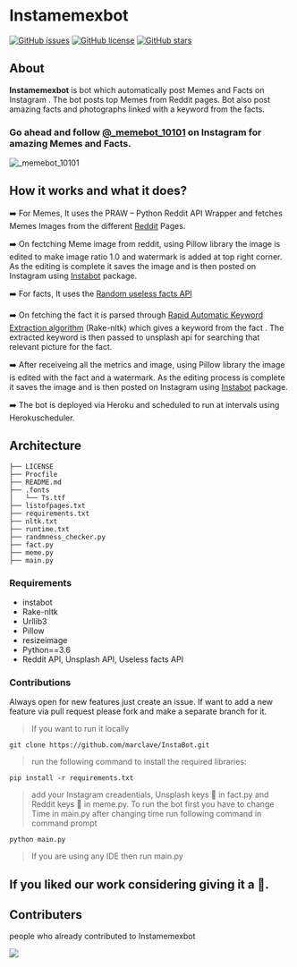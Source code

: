 # Instamemexbot

[![GitHub issues](https://img.shields.io/github/issues/BeLazy167/instamemexbot)](https://github.com/BeLazy167/instamemexbot/issues)
[![GitHub license](https://img.shields.io/github/license/BeLazy167/instamemexbot)](https://github.com/BeLazy167/instamemexbot/blob/master/LICENSE)
[![GitHub stars](https://img.shields.io/github/stars/BeLazy167/instamemexbot)](https://github.com/BeLazy167/instamemexbot/stargazers)

## About
**Instamemexbot** is bot which automatically post Memes and Facts on Instagram . The bot posts top Memes from Reddit pages. Bot also post amazing facts and photographs linked with a keyword from the facts.

### Go ahead and follow [@_memebot_10101](https://www.instagram.com/_memebot_10101) on Instagram for amazing Memes and Facts.
<a href="https://www.instagram.com/_memebot_10101" target="blank"><img align="left" src="https://img.icons8.com/fluent/48/000000/instagram-new.png" alt="_memebot_10101"/></a><br>

## How it works and what it does?
➡️ For Memes, It uses the PRAW – Python Reddit API Wrapper and fetches Memes Images from the different [Reddit](https://www.reddit.com/) Pages.

➡️ On fectching Meme image from reddit, using Pillow library the image is edited to make image ratio 1.0 and watermark is added at top right corner. As the editing is complete it saves the image and is then posted on Instagram using [Instabot](https://pypi.org/project/instabot/) package.

➡️ For facts, It uses the [Random useless facts API](https://uselessfacts.jsph.pl/)

➡️ On fetching the fact it is parsed through [Rapid Automatic Keyword Extraction algorithm](https://github.com/csurfer/rake-nltk) (Rake-nltk) which gives a keyword from the fact . The extracted keyword is then passed to unsplash api for searching that relevant picture for the fact. 

➡️ After receiveing all the metrics and image, using Pillow library the image is edited with the fact and a watermark. As the editing process is complete it saves the image and is then posted on Instagram using [Instabot](https://pypi.org/project/instabot/) package.

➡️ The bot is deployed via Heroku and scheduled to run at intervals using Herokuscheduler.

## Architecture
```
├── LICENSE
├── Procfile
├── README.md
├── .fonts
│   └── Ts.ttf
├── listofpages.txt
├── requirements.txt
├── nltk.txt
├── runtime.txt
├── randmness_checker.py
├── fact.py
├── meme.py
├── main.py
```

### Requirements
- instabot
- Rake-nltk
- Urllib3
- Pillow
- resizeimage
- Python==3.6
- Reddit API, Unsplash API, Useless facts API

### Contributions
Always open for new features just create an issue. If want to add a new feature via pull request please fork and make a separate branch for it.
 > If you want to run it locally
 ```
 git clone https://github.com/marclave/InstaBot.git
 ```
 >run the following command to install the required libraries:
 ```
 pip install -r requirements.txt
 ```

 >add your Instagram creadentials, Unsplash keys 🔑 in fact.py and Reddit keys 🔑 in meme.py. To run the bot first you have to change Time in main.py after changing time run     following command in command prompt
 ```
 python main.py
 ```
 >If you are using any IDE then run main.py


## If you liked our work considering giving it a 🌟.


## Contributers

people who already contributed to Instamemexbot

<a href="https://github.com/BeLazy167/instamemexbot/graphs/contributors">
  <img src="https://contrib.rocks/image?repo=BeLazy167/instamemexbot" />
</a>

